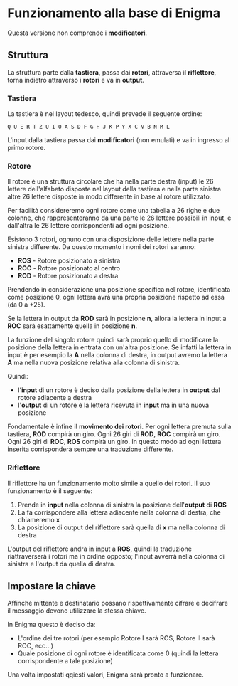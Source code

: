 # Funzionamento alla base di Enigma

Questa versione non comprende i **modificatori**.

## Struttura

La struttura parte dalla **tastiera**, passa dai **rotori**, attraversa il **riflettore**, torna indietro attraverso i **rotori** e va in **output**.

### Tastiera

La tastiera è nel layout tedesco, quindi prevede il seguente ordine:

```
Q U E R T Z U I O A S D F G H J K P Y X C V B N M L
```

L'input dalla tastiera passa dai **modificatori** (non emulati) e va in ingresso al primo rotore.

### Rotore

Il rotore è una struttura circolare che ha nella parte destra (input) le 26 lettere dell'alfabeto disposte nel layout della tastiera e nella parte sinistra altre 26 lettere disposte in modo differente in base al rotore utilizzato. 

Per facilità considereremo ogni rotore come una tabella a 26 righe e due colonne, che rappresenteranno da una parte le 26 lettere possibili in input, e dall'altra le 26 lettere corrispondenti ad ogni posizione.

Esistono 3 rotori, ognuno con una disposizione delle lettere nella parte sinistra differente. Da questo momento i nomi dei rotori saranno:

* **ROS** - Rotore posizionato a sinistra
* **ROC** - Rotore posizionato al centro
* **ROD** - Rotore posizionato a destra

Prendendo in considerazione una posizione specifica nel rotore, identificata come posizione 0, ogni lettera avrà una propria posizione rispetto ad essa (da 0 a +25).

Se la lettera in output da **ROD** sarà in posizione **n**, allora la lettera in input a **ROC** sarà esattamente quella in posizione **n**.

La funzione del singolo rotore quindi sarà proprio quello di modificare la posizione della lettera in entrata con un'altra posizione. Se infatti la lettera in input è per esempio la **A** nella colonna di destra, in output avremo la lettera **A** ma nella nuova posizione relativa alla colonna di sinistra.

Quindi:

* l'**input** di un rotore è deciso dalla posizione della lettera in **output** dal rotore adiacente a destra
* l'**output** di un rotore è la lettera ricevuta in **input** ma in una nuova posizione

Fondamentale è infine il **movimento dei rotori**. Per ogni lettera premuta sulla tastiera, **ROD** compirà un giro. Ogni 26 giri di **ROD**, **ROC** compirà un giro. Ogni 26 giri di **ROC**, **ROS** compirà un giro. In questo modo ad ogni lettera inserita corrisponderà sempre una traduzione differente.

### Riflettore

Il riflettore ha un funzionamento molto simile a quello dei rotori. Il suo funzionamento è il seguente:
1) Prende in **input** nella colonna di sinistra la posizione dell'**output** di **ROS**
2) La fa corrispondere alla lettera adiacente nella colonna di destra, che chiameremo **x**
3) La posizione di output del riflettore sarà quella di **x** ma nella colonna di destra

L'output del riflettore andrà in input a **ROS**, quindi la traduzione riattraverserà i rotori ma in ordine opposto; l'input avverrà nella colonna di sinistra e l'output da quella di destra.

## Impostare la chiave

Affinché mittente e destinatario possano rispettivamente cifrare e decifrare il messaggio devono utilizzare la stessa chiave.

In Enigma questo è deciso da:

* L'ordine dei tre rotori (per esempio Rotore I sarà ROS, Rotore II sarà ROC, ecc...)
* Quale posizione di ogni rotore è identificata come 0 (quindi la lettera corrispondente a tale posizione)

Una volta impostati qqiesti valori, Enigma sarà pronto a funzionare.